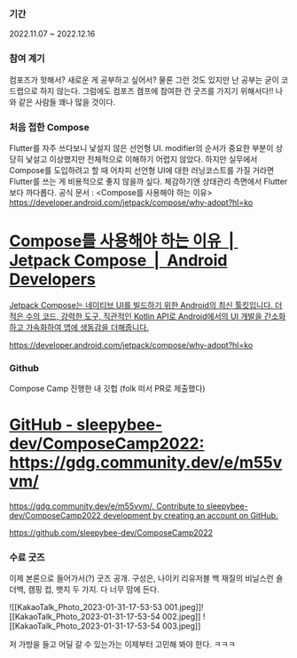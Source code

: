 ### 기간
2022.11.07 ~ 2022.12.16

### 참여 계기
컴포즈가 핫해서? 새로운 게 공부하고 싶어서?
물론 그런 것도 있지만 난 공부는 굳이 코드랩으로 하지 않는다.
그럼에도 컴포즈 캠프에 참여한 건
굿즈를 가지기 위해서다!!
나와 같은 사람들 꽤나 많을 것이다.

### 처음 접한 Compose
Flutter를 자주 쓰다보니 낯설지 않은 선언형 UI.
modifier의 순서가 중요한 부분이 상당히 낯설고 이상했지만 전체적으로 이해하기 어렵지 않았다.
하지만 실무에서 Compose를 도입하려고 할 때 어차피 선언형 UI에 대한 러닝코스트를 가질 거라면 Flutter를 쓰는 게 비용적으로 좋지 않을까 싶다. 체감하기엔 상태관리 측면에서 Flutter보다 까다롭다.
공식 문서 : <Compose를 사용해야 하는 이유>
https://developer.android.com/jetpack/compose/why-adopt?hl=ko
<div class="rich-link-card-container"><a class="rich-link-card" href="https://developer.android.com/jetpack/compose/why-adopt?hl=ko" target="_blank">
	<div class="rich-link-image-container">
		<div class="rich-link-image" style="background-image: url('https://www.gstatic.com/devrel-devsite/prod/vf835aa6b9cd89b3f27e5e46b762d88066cfe5cc51e31c466c45c27dbcd2bcca1/android/images/touchicon-180.png')">
	</div>
	</div>
	<div class="rich-link-card-text">
		<h1 class="rich-link-card-title">Compose를 사용해야 하는 이유  |  Jetpack Compose  |  Android Developers</h1>
		<p class="rich-link-card-description">
		Jetpack Compose는 네이티브 UI를 빌드하기 위한 Android의 최신 툴킷입니다. 더 적은 수의 코드, 강력한 도구, 직관적인 Kotlin API로 Android에서의 UI 개발을 간소화하고 가속화하여 앱에 생동감을 더해줍니다.
		</p>
		<p class="rich-link-href">
		https://developer.android.com/jetpack/compose/why-adopt?hl=ko
		</p>
	</div>
</a></div>

### Github
Compose Camp 진행한 내 깃헙 (folk 떠서 PR로 제출했다)

<div class="rich-link-card-container"><a class="rich-link-card" href="https://github.com/sleepybee-dev/ComposeCamp2022" target="_blank">
	<div class="rich-link-image-container">
		<div class="rich-link-image" style="background-image: url('https://opengraph.githubassets.com/f717a43c3db335858b84b312bbd902fd9484e609374eabdc1e77b795c3dedf29/sleepybee-dev/ComposeCamp2022')">
	</div>
	</div>
	<div class="rich-link-card-text">
		<h1 class="rich-link-card-title">GitHub - sleepybee-dev/ComposeCamp2022: https://gdg.community.dev/e/m55vvm/</h1>
		<p class="rich-link-card-description">
		https://gdg.community.dev/e/m55vvm/. Contribute to sleepybee-dev/ComposeCamp2022 development by creating an account on GitHub.
		</p>
		<p class="rich-link-href">
		https://github.com/sleepybee-dev/ComposeCamp2022
		</p>
	</div>
</a></div>


### 수료 굿즈
이제 본론으로 들어가서(?) 굿즈 공개.
구성은, 나이키 리유저블 백 재질의 비닐스런 숄더백, 캠핑 컵, 뱃지 두 가지.
다 너무 맘에 든다.

![[KakaoTalk_Photo_2023-01-31-17-53-53 001.jpeg]]![[KakaoTalk_Photo_2023-01-31-17-53-54 002.jpeg]]
![[KakaoTalk_Photo_2023-01-31-17-53-54 003.jpeg]]

저 가방을 들고 어딜 갈 수 있는가는 이제부터 고민해 봐야 한다. ㅋㅋㅋ

